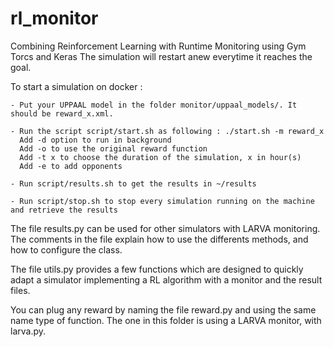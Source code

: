 # rl_monitor
Combining Reinforcement Learning with Runtime Monitoring using Gym Torcs and Keras
The simulation will restart anew everytime it reaches the goal.

To start a simulation on docker : 

	- Put your UPPAAL model in the folder monitor/uppaal_models/. It should be reward_x.xml.
	
	- Run the script script/start.sh as following : ./start.sh -m reward_x 
	  Add -d option to run in background
	  Add -o to use the original reward function
	  Add -t x to choose the duration of the simulation, x in hour(s)
	  Add -e to add opponents
	  
	- Run script/results.sh to get the results in ~/results
	
	- Run script/stop.sh to stop every simulation running on the machine and retrieve the results


The file results.py can be used for other simulators with LARVA monitoring. The comments in the file explain how to use the differents methods, and how to configure the class.

The file utils.py provides a few functions which are designed to quickly adapt a simulator implementing a RL algorithm with a monitor and the result files.

You can plug any reward by naming the file reward.py and using the same name type of function. The one in this folder is using a LARVA monitor, with larva.py.